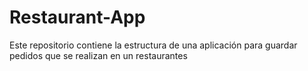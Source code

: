 # Restaurant-App
Este repositorio contiene la estructura de una aplicación para guardar pedidos que se realizan en un restaurantes
